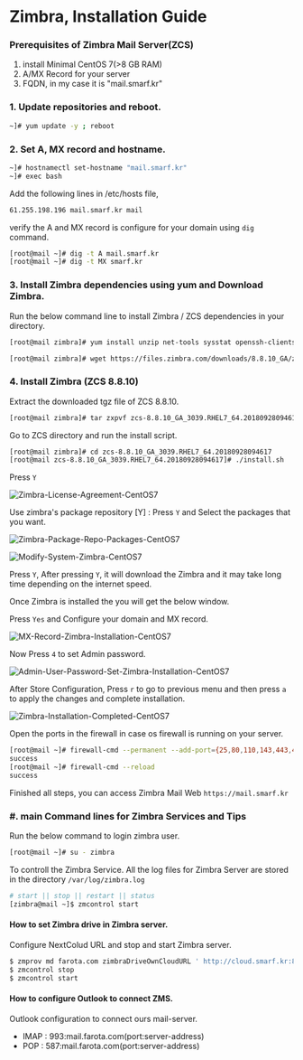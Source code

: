 # Zimbra, Installation Guide



### Prerequisites of Zimbra Mail Server(ZCS)

1. install Minimal CentOS 7(>8 GB RAM)
2. A/MX Record for your server
3. FQDN, in my case it is "mail.smarf.kr"



### 1. Update repositories  and reboot.

```bash
~]# yum update -y ; reboot
```



### 2. Set A, MX record and hostname.

```bash
~]# hostnamectl set-hostname "mail.smarf.kr"
~]# exec bash
```

Add the following lines in  /etc/hosts file,

```tex
61.255.198.196 mail.smarf.kr mail
```

verify the A and MX record is configure for your domain using `dig` command.

```bash
[root@mail ~]# dig -t A mail.smarf.kr
[root@mail ~]# dig -t MX smarf.kr
```



### 3. Install Zimbra dependencies using yum and Download Zimbra.

Run the below command line to install Zimbra / ZCS dependencies in your directory.

```bash
[root@mail zimbra]# yum install unzip net-tools sysstat openssh-clients perl-core libaio nmap-ncat libstdc++.so.6 wget -y

[root@mail zimbra]# wget https://files.zimbra.com/downloads/8.8.10_GA/zcs-8.8.10_GA_3039.RHEL7_64.20180928094617.tgz --no-check-certificate
```



### 4. Install Zimbra (ZCS 8.8.10)

Extract the downloaded tgz file of ZCS 8.8.10.

```bash
[root@mail zimbra]# tar zxpvf zcs-8.8.10_GA_3039.RHEL7_64.20180928094617.tgz
```

Go to ZCS directory and run the install script.

```bash
[root@mail zimbra]# cd zcs-8.8.10_GA_3039.RHEL7_64.20180928094617
[root@mail zcs-8.8.10_GA_3039.RHEL7_64.20180928094617]# ./install.sh
```



Press `Y`

![Zimbra-License-Agreement-CentOS7](../images/Install_Zimbra/Zimbra-License-Agreement-CentOS7.png)

Use zimbra's package repository [Y] : Press `Y` and Select the packages that you want.

![Zimbra-Package-Repo-Packages-CentOS7](../images/Install_Zimbra/Zimbra-Package-Repo-Packages-CentOS7.png)

![Modify-System-Zimbra-CentOS7](../images/Install_Zimbra/Modify-System-Zimbra-CentOS7.png)

Press `Y`, After pressing `Y`, it will download the Zimbra and it may take long time depending on the internet speed.



Once Zimbra is installed the you will get the below window. 

Press `Yes` and Configure your domain and MX record. 

![MX-Record-Zimbra-Installation-CentOS7](../images/Install_Zimbra/MX-Record-Zimbra-Installation-CentOS7.png)

Now Press `4` to set Admin password.

![Admin-User-Password-Set-Zimbra-Installation-CentOS7](../images/Install_Zimbra/Admin-User-Password-Set-Zimbra-Installation-CentOS7.png)

After Store Configuration, Press `r` to go to previous menu and then press `a` to apply the changes and complete installation.

![Zimbra-Installation-Completed-CentOS7](../images/Install_Zimbra/Zimbra-Installation-Completed-CentOS7-1024x830.png)



Open the ports in the firewall in case os firewall is running on your server.

```bash
[root@mail ~]# firewall-cmd --permanent --add-port={25,80,110,143,443,465,587,993,995,5222,5223,9071,7071}/tcp
success
[root@mail ~]# firewall-cmd --reload
success
```

Finished all steps, you can access Zimbra Mail Web `https://mail.smarf.kr`

### #. main Command lines for Zimbra Services and Tips

Run the below command to login zimbra user.

```bash
[root@mail ~]# su - zimbra
```



To controll the Zimbra Service. All the log files for Zimbra Server are stored in the directory `/var/log/zimbra.log`

```bash
# start || stop || restart || status
[zimbra@mail ~]$ zmcontrol start
```



#### How to set Zimbra drive in Zimbra server.

Configure NextColud URL and stop and start Zimbra server.

```bash
$ zmprov md farota.com zimbraDriveOwnCloudURL ' http://cloud.smarf.kr:8888'
$ zmcontrol stop
$ zmcontrol start
```



#### How to configure Outlook to connect ZMS.

Outlook configuration to connect ours mail-server.

- IMAP : 993:mail.farota.com(port:server-address)
- POP : 587:mail.farota.com(port:server-address)